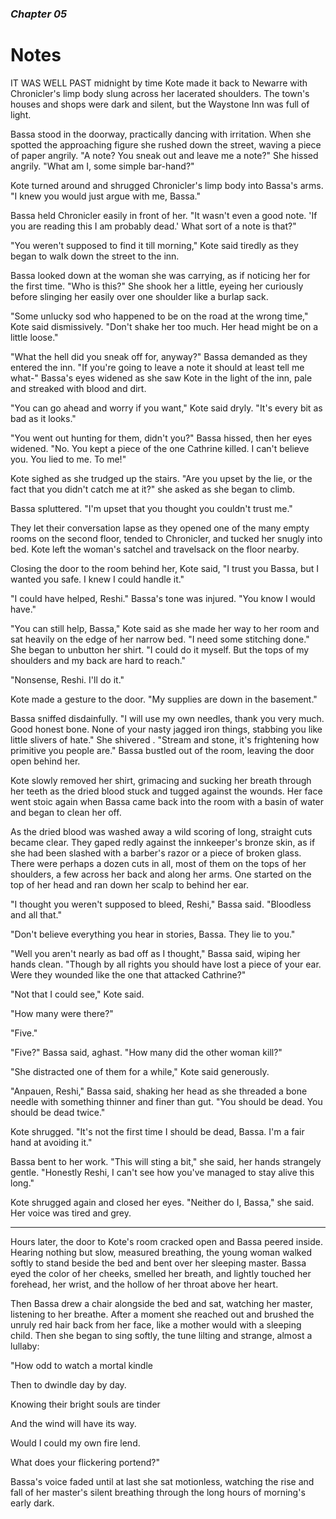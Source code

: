 ### *Chapter 05*

# Notes

IT WAS WELL PAST midnight by time Kote made it back to Newarre with Chronicler's limp body slung across her lacerated shoulders. The town's houses and shops were dark and silent, but the Waystone Inn was full of light.

Bassa stood in the doorway, practically dancing with irritation. When she spotted the approaching figure she rushed down the street, waving a piece of paper angrily. "A note? You sneak out and leave me a note?" She hissed angrily. "What am I, some simple bar-hand?"

Kote turned around and shrugged Chronicler's limp body into Bassa's arms. "I knew you would just argue with me, Bassa."

Bassa held Chronicler easily in front of her. "It wasn't even a good note. 'If you are reading this I am probably dead.' What sort of a note is that?"

"You weren't supposed to find it till morning," Kote said tiredly as they began to walk down the street to the inn.

Bassa looked down at the woman she was carrying, as if noticing her for the first time. "Who is this?" She shook her a little, eyeing her curiously before slinging her easily over one shoulder like a burlap sack.

"Some unlucky sod who happened to be on the road at the wrong time," Kote said dismissively. "Don't shake her too much. Her head might be on a little loose."

"What the hell did you sneak off for, anyway?" Bassa demanded as they entered the inn. "If you're going to leave a note it should at least tell me what-" Bassa's eyes widened as she saw Kote in the light of the inn, pale and streaked with blood and dirt.

"You can go ahead and worry if you want," Kote said dryly. "It's every bit as bad as it looks."

"You went out hunting for them, didn't you?" Bassa hissed, then her eyes widened. "No. You kept a piece of the one Cathrine killed. I can't believe you. You lied to me. To me!"

Kote sighed as she trudged up the stairs. "Are you upset by the lie, or the fact that you didn't catch me at it?" she asked as she began to climb.

Bassa spluttered. "I'm upset that you thought you couldn't trust me."

They let their conversation lapse as they opened one of the many empty rooms on the second floor, tended to Chronicler, and tucked her snugly into bed. Kote left the woman's satchel and travelsack on the floor nearby.

Closing the door to the room behind her, Kote said, "I trust you Bassa, but I wanted you safe. I knew I could handle it."

"I could have helped, Reshi." Bassa's tone was injured. "You know I would have."

"You can still help, Bassa," Kote said as she made her way to her room and sat heavily on the edge of her narrow bed. "I need some stitching done." She began to unbutton her shirt. "I could do it myself. But the tops of my shoulders and my back are hard to reach."

"Nonsense, Reshi. I'll do it."

Kote made a gesture to the door. "My supplies are down in the basement."

Bassa sniffed disdainfully. "I will use my own needles, thank you very much. Good honest bone. None of your nasty jagged iron things, stabbing you like little slivers of hate." She shivered . "Stream and stone, it's frightening how primitive you people are." Bassa bustled out of the room, leaving the door open behind her.

Kote slowly removed her shirt, grimacing and sucking her breath through her teeth as the dried blood stuck and tugged against the wounds. Her face went stoic again when Bassa came back into the room with a basin of water and began to clean her off.

As the dried blood was washed away a wild scoring of long, straight cuts became clear. They gaped redly against the innkeeper's bronze skin, as if she had been slashed with a barber's razor or a piece of broken glass. There were perhaps a dozen cuts in all, most of them on the tops of her shoulders, a few across her back and along her arms. One started on the top of her head and ran down her scalp to behind her ear.

"I thought you weren't supposed to bleed, Reshi," Bassa said. "Bloodless and all that."

"Don't believe everything you hear in stories, Bassa. They lie to you."

"Well you aren't nearly as bad off as I thought," Bassa said, wiping her hands clean. "Though by all rights you should have lost a piece of your ear. Were they wounded like the one that attacked Cathrine?"

"Not that I could see," Kote said.

"How many were there?"

"Five."

"Five?" Bassa said, aghast. "How many did the other woman kill?"

"She distracted one of them for a while," Kote said generously.

"Anpauen, Reshi," Bassa said, shaking her head as she threaded a bone needle with something thinner and finer than gut. "You should be dead. You should be dead twice."

Kote shrugged. "It's not the first time I should be dead, Bassa. I'm a fair hand at avoiding it."

Bassa bent to her work. "This will sting a bit," she said, her hands strangely gentle. "Honestly Reshi, I can't see how you've managed to stay alive this long."

Kote shrugged again and closed her eyes. "Neither do I, Bassa," she said. Her voice was tired and grey.

---

Hours later, the door to Kote's room cracked open and Bassa peered inside. Hearing nothing but slow, measured breathing, the young woman walked softly to stand beside the bed and bent over her sleeping master. Bassa eyed the color of her cheeks, smelled her breath, and lightly touched her forehead, her wrist, and the hollow of her throat above her heart.

Then Bassa drew a chair alongside the bed and sat, watching her master, listening to her breathe. After a moment she reached out and brushed the unruly red hair back from her face, like a mother would with a sleeping child. Then she began to sing softly, the tune lilting and strange, almost a lullaby:

"How odd to watch a mortal kindle

Then to dwindle day by day.

Knowing their bright souls are tinder

And the wind will have its way.

Would I could my own fire lend.

What does your flickering portend?"

Bassa's voice faded until at last she sat motionless, watching the rise and fall of her master's silent breathing through the long hours of morning's early dark.

